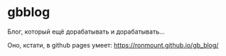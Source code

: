 # gbblog
Блог, который ещё дорабатывать и дорабатывать...

Оно, кстати, в github pages умеет: https://ronmount.github.io/gb_blog/
